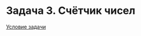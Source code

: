 # Задача 3. Счётчик чисел
[Условие задачи](https://github.com/netology-code/cppl-homeworks/tree/main/05/03)
